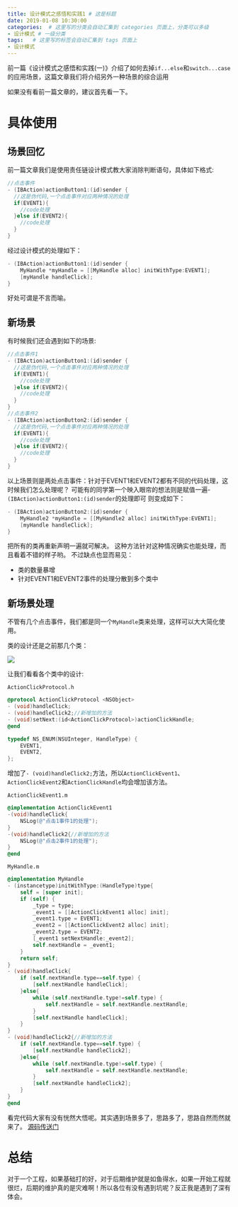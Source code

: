 ```yaml
---
title: 设计模式之感悟和实践1 # 这是标题
date: 2019-01-08 10:30:00
categories:  # 这里写的分类会自动汇集到 categories 页面上，分类可以多级
- 设计模式 # 一级分类
tags:   # 这里写的标签会自动汇集到 tags 页面上
- 设计模式
---
```

前一篇《设计模式之感悟和实践(一)》介绍了如何去掉`if...else`和`switch...case`的应用场景，这篇文章我们将介绍另外一种场景的综合运用

如果没有看前一篇文章的，建议首先看一下。
# 具体使用
## 场景回忆
前一篇文章我们是使用责任链设计模式教大家消除判断语句，具体如下格式:

```Objective-C
//点击事件
- (IBAction)actionButton1:(id)sender {
  //这是伪代码,一个点击事件对应两种情况的处理
  if(EVENT1){
    //code处理
  }else if(EVENT2){
    //code处理
  }
}
```
经过设计模式的处理如下：
```Objective-C
- (IBAction)actionButton1:(id)sender {
    MyHandle *myHandle = [[MyHandle alloc] initWithType:EVENT1];
    [myHandle handleClick];
}
```
好处可谓是不言而喻。
## 新场景
有时候我们还会遇到如下的场景:
```Objective-C
//点击事件1
- (IBAction)actionButton1:(id)sender {
  //这是伪代码,一个点击事件对应两种情况的处理
  if(EVENT1){
    //code处理
  }else if(EVENT2){
    //code处理
  }
}
//点击事件2
- (IBAction)actionButton2:(id)sender {
  //这是伪代码,一个点击事件对应两种情况的处理
  if(EVENT1){
    //code处理
  }else if(EVENT2){
    //code处理
  }
}
```
以上场景则是两处点击事件：针对于EVENT1和EVENT2都有不同的代码处理，这时候我们怎么处理呢？
可能有的同学第一个映入眼帘的想法则是赋值一遍- `(IBAction)actionButton1:(id)sender`的处理即可
则变成如下：
```Objective-C
- (IBAction)actionButton2:(id)sender {
    MyHandle2 *myHandle = [[MyHandle2 alloc] initWithType:EVENT1];
    [myHandle handleClick];
}
```
把所有的类再重新声明一遍就可解决。
这种方法针对这种情况确实也能处理，而且看着不错的样子哟。
不过缺点也显而易见：
* 类的数量暴增
* 针对EVENT1和EVENT2事件的处理分散到多个类中

## 新场景处理
不管有几个点击事件，我们都是同一个`MyHandle`类来处理，这样可以大大简化使用。

类的设计还是之前那几个类：

![](https://upload-images.jianshu.io/upload_images/6644906-23bd10685af0a455.png?imageMogr2/auto-orient/strip%7CimageView2/2/w/1240)

让我们看看各个类中的设计:

`ActionClickProtocol.h`
```Objective-C
@protocol ActionClickProtocol <NSObject>
- (void)handleClick;
- (void)handleClick2;//新增加的方法
- (void)setNext:(id<ActionClickProtocol>)actionClickHandle;
@end

typedef NS_ENUM(NSUInteger, HandleType) {
    EVENT1,
    EVENT2,
};
```
增加了`- (void)handleClick2;`方法，所以`ActionClickEvent1`、`ActionClickEvent2`和`ActionClickHandle`均会增加该方法。

`ActionClickEvent1.m`

```Objective-C
@implementation ActionClickEvent1
-(void)handleClick{
    NSLog(@"点击1事件1的处理");
}
-(void)handleClick2{//新增加的方法
    NSLog(@"点击2事件1的处理");
}
@end
```

`MyHandle.m`
```Objective-C
@implementation MyHandle
- (instancetype)initWithType:(HandleType)type{
    self = [super init];
    if (self) {
        _type = type;
        _event1 = [[ActionClickEvent1 alloc] init];
        _event1.type = EVENT1;
        _event2 = [[ActionClickEvent2 alloc] init];
        _event2.type = EVENT2;
        [_event1 setNextHandle:_event2];
        self.nextHandle = _event1;
    }
    return self;
}
- (void)handleClick{
    if (self.nextHandle.type==self.type) {
        [self.nextHandle handleClick];
    }else{
        while (self.nextHandle.type!=self.type) {
            self.nextHandle = self.nextHandle.nextHandle;
        }
        [self.nextHandle handleClick];
    }
}
- (void)handleClick2{//新增加的方法
    if (self.nextHandle.type==self.type) {
        [self.nextHandle handleClick2];
    }else{
        while (self.nextHandle.type!=self.type) {
            self.nextHandle = self.nextHandle.nextHandle;
        }
        [self.nextHandle handleClick2];
    }
}
@end
```
看完代码大家有没有恍然大悟呢。其实遇到场景多了，思路多了，思路自然而然就来了。
[源码传送门](https://FlyOceanFish@github.com/FlyOceanFish/TestChainDesign.git)
# 总结
对于一个工程，如果基础打的好，对于后期维护就是如鱼得水，如果一开始工程就很烂，后期的维护真的是灾难啊！所以各位有没有遇到坑呢？反正我是遇到了深有体会。
